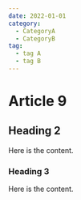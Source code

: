 ```yaml
---
date: 2022-01-01
category:
  - CategoryA
  - CategoryB
tag:
  - tag A
  - tag B
---
```


# Article 9

## Heading 2

Here is the content.

### Heading 3

Here is the content.

